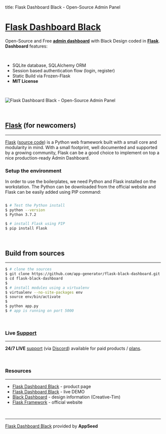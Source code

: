 title: Flask Dashboard Black - Open-Source Admin Panel

# [Flask Dashboard Black](https://appseed.us/admin-dashboards/flask-dashboard-black)

Open-Source and Free **[admin dashboard](https://appseed.us/admin-dashboards)** with Black Design coded in **[Flask](https://palletsprojects.com/p/flask/)**. **Dashboard** features:

<br />

- SQLite database, SQLAlchemy ORM
- Session based authentication flow (login, register)
- Static Build via Frozen-Flask
- **MIT License**

<br />

![Flask Dashboard Black - Open-Source Admin Panel](https://raw.githubusercontent.com/app-generator/flask-black-dashboard/master/screenshots/flask-black-dashboard-intro.gif)

<br />

## [Flask](https://palletsprojects.com/p/flask/) (for newcomers)
---

[Flask](https://palletsprojects.com/p/flask/) ([source code](https://github.com/pallets/flask)) is a Python web framework built with a small core and modularity in mind. With a small footprint, well documented and supported by a growing community, Flask can be a good choice to implement on top a nice production-ready Admin Dashboard.

### Setup the environment
In order to use the boilerplates, we need Python and Flask installed on the workstation. The Python can be downloaded from the official website and Flask can be easily added using PIP command:

```bash

$ # Test the Python install 
$ python --version
$ Python 3.7.2

$ # install Flask using PIP
$ pip install Flask

```

<br />

## Build from sources
---

```bash
$ # clone the sources
$ git clone https://github.com/app-generator/flask-black-dashboard.git
$ cd flask-black-dashboard
$
$ # install modules using a virtualenv
$ virtualenv --no-site-packages env
$ source env/bin/activate
$
$ python app.py
$ # app is running on port 5000
```

<br />

### Live [Support](https://appseed.us/support)
---

**24/7 LIVE** [support](https://appseed.us/support) (via [Discord](https://discord.gg/fZC6hup)) available for paid products / [plans](https://appseed.us/pricing).

<br />

### Resources
---

- [Flask Dashboard Black](https://appseed.us/admin-dashboards/flask-dashboard-black) - product page
- [Flask Dashboard Black](https://flask-black-dashboard.appseed.us/) - live DEMO
- [Black Dashboard](https://www.creative-tim.com/product/black-dashboard) - design information (Creative-Tim)
- [Flask Framework](https://palletsprojects.com/p/flask/) - official website
 
<br />
 
---
[Flask Dashboard Black](https://appseed.us/admin-dashboards/flask-dashboard-black) provided by **AppSeed**
